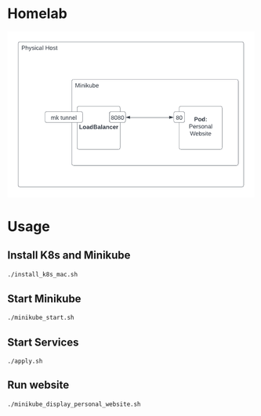# Homelab
![Topology](./topology.png)

# Usage

## Install K8s and Minikube
```bash
./install_k8s_mac.sh
```

## Start Minikube
```bash
./minikube_start.sh
```

## Start Services
```
./apply.sh
```

## Run website
```
./minikube_display_personal_website.sh
```
